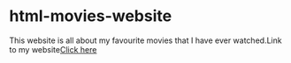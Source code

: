 # html-movies-website
This website is all about my favourite movies that I have ever watched.Link to my website[Click here](https://abishekjames.github.io/html-movies-website/)
